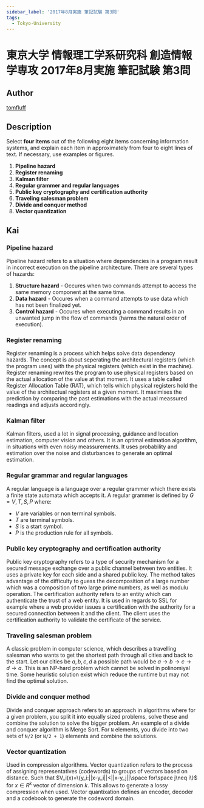 ```yaml
---
sidebar_label: '2017年8月実施 筆記試験 第3問'
tags:
  - Tokyo-University
---
```

# 東京大学 情報理工学系研究科 創造情報学専攻 2017年8月実施 筆記試験 第3問

## **Author**
[tomfluff](https://github.com/tomfluff)

## **Description**
Select **four items** out of the following eight items concerning information systems, and explain each item in approximately from four to eight lines of text. If necessary, use examples or figures.

1. **Pipeline hazard**
2. **Register renaming**
3. **Kalman filter**
4. **Regular grammer and regular languages**
5. **Public key cryptography and certification authority**
6. **Traveling salesman problem**
7. **Divide and conquer method**
8. **Vector quantization**

## **Kai**
### Pipeline hazard
Pipeline hazard refers to a situation where dependencies in a program result in incorrect execution on the pipeline architecture. There are several types of hazards:
1. **Structure hazard** - Occures when two commands attempt to access the same memory component at the same time.
2. **Data hazard** - Occures when a command attempts to use data which has not been finalized yet.
3. **Control hazard** - Occures when executing a command results in an unwanted jump in the flow of commands (harms the natural order of execution).

### Register renaming
Register renaming is a process which helps solve data dependency hazards. The concept is about seperating the architectural registers (which the program uses) with the physical registers (which exist in the machine). Register renaming rewrites the program to use physical registers based on the actual allocation of the value at that moment. It uses a table called Register Allocation Table (RAT), which tells which physical registers hold the value of the architectual registers at a given moment. It maximises the prediction by comparing the past estimations with the actual meassured readings and adjusts accordingly.

### Kalman filter
Kalman filters, used a lot in signal processing, guidance and location estimation, computer vision and others. It is an optimal estimation algorithm, in situations with even noisy meassurements. It uses probability and estimation over the noise and disturbances to generate an optimal estimation. 

### Regular grammar and regular languages
A regular language is a language over a regular grammer which there exists a finite state automata which accepts it. A regular grammer is defined by $G={V,T,S,P}$ where:
- $V$ are variables or non terminal symbols.
- $T$ are terminal symbols.
- $S$ is a start symbol.
- $P$ is the production rule for all symbols.

### Public key cryptography and certification authority
Public key cryptography refers to a type of security mechanism for a secured message exchange over a public channel between two entities. It uses a private key for each side and a shared public key. The method takes advantage of the difficulty to guess the decomposition of a large number which was a composition of two large prime numbers, as well as modulu operation. The certification authority refers to an entity which can authenticate the trust of a web entity. It is used in regards to SSL for example where a web provider issues a certification with the authority for a secured connection between it and the client. The client uses the certification authority to validate the certificate of the service.

### Traveling salesman problem
A classic problem in computer science, which describes a travelling salesman who wants to get the shortest path through all cities and back to the start. Let our cities be ${a,b,c,d}$ a possible path would be $a\rightarrow b \rightarrow c \rightarrow d \rightarrow a$. This is an NP-hard problem which cannot be solved in polinomiyal time. Some heuristic solution exist which reduce the runtime but may not find the optimal solution.

### Divide and conquer method
Divide and conquer approach refers to an approach in algorithms where for a given problem, you split it into equally sized problems, solve these and combine the solution to solve the bigger problem. An example of a divide and conquer algorithm is Merge Sort. For `N` elements, you divide into two sets of `N/2` (or `N/2 + 1`) elements and combine the solutions.

### Vector quantization
Used in compression algorithms. Vector quantization refers to the process of assigning representatives (codewords) to groups of vectors based on distance. Such that $V_i(x)=\{y_i:||x-y_i||<||x-y_j||\space for\space j\neq i\}$ for $x\in R^k$ vector of dimension $k$. This allows to generate a lossy compression when used. Vector quantixation defines an encoder, decoder and a codebook to generate the codeword domain.